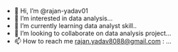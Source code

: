 - 👋 Hi, I’m @rajan-yadav01
- 👀 I’m interested in data analysis...
- 🌱 I’m currently learning data analyst skill..
- 💞️ I’m looking to collaborate on data analysis project...
- 📫 How to reach me rajan.yadav8088@gmail.com
  : ...

<!---
rajan-yadav01/rajan-yadav01 is a ✨ special ✨ repository because its `README.md` (this file) appears on your GitHub profile.
You can click the Preview link to take a look at your changes.
--->
